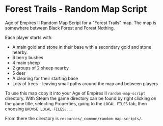 # Forest Trails - Random Map Script

Age of Empires II Random Map Script for a "Forest Trails" map.
The map is somewhere between Black Forest and Forest Nothing.

Each player starts with:

  * A main gold and stone in their base with a secondary gold and stone nearby.
  * 6 berry bushes
  * 4 main sheep
  * 2 groups of 2 sheep nearby
  * 5 deer
  * A clearing for their starting base
  * Lots of trees - leaving small paths around the map and between players

To use this map copy it into your Age of Empires II `random-map-script` directory.
With Steam the game directory can be found by right clicking on the game
title, selecting Properties, going to the `LOCAL FILES` tab, then choosing
`BROWSE LOCAL FILES...`.

From there the directory is `resources/_common/random-map-scripts/`.
